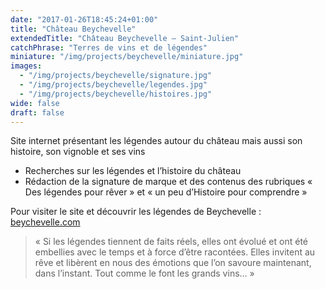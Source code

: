 ```yaml
---
date: "2017-01-26T18:45:24+01:00"
title: "Château Beychevelle"
extendedTitle: "Château Beychevelle – Saint-Julien"
catchPhrase: "Terres de vins et de légendes"
miniature: "/img/projects/beychevelle/miniature.jpg"
images:
  - "/img/projects/beychevelle/signature.jpg"
  - "/img/projects/beychevelle/legendes.jpg"
  - "/img/projects/beychevelle/histoires.jpg"
wide: false
draft: false
---
```


Site internet présentant les légendes autour du château mais aussi son histoire, son
vignoble et ses vins

- Recherches sur les légendes et l’histoire du château
- Rédaction de la signature de marque et des contenus des rubriques « Des légendes pour rêver » et « un peu d’Histoire pour comprendre »

Pour visiter le site et découvrir les légendes de Beychevelle : [beychevelle.com](http://beychevelle.com/)

> « Si les légendes tiennent de faits réels, elles ont évolué et ont été
embellies avec le temps et à force d’être racontées.
Elles invitent au rêve et libèrent en nous des émotions que l’on savoure
maintenant, dans l’instant. Tout comme le font les grands vins… »
